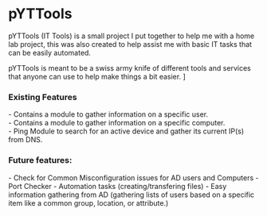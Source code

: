 <h1>pYTTools</h1>
pYTTools (IT Tools) is a small project I put together to help me with a home lab project, this was also created to help assist me with basic IT tasks that can be easily automated. 

pYTTools is meant to be a swiss army knife of different tools and services that anyone can use to help make things a bit easier. ]

<h3>Existing Features</h3>
- Contains a module to gather information on a specific user.<br>
- Contains a module to gather information on a specific computer.<br>
- Ping Module to search for an active device and gather its current IP(s) from DNS.<br>


<h3>Future features:</h3>
- Check for Common Misconfiguration issues for AD users and Computers
- Port Checker
- Automation tasks (creating/transfering files)
- Easy information gathering from AD (gathering lists of users based on a specific item like a common group, location, or attribute.)
